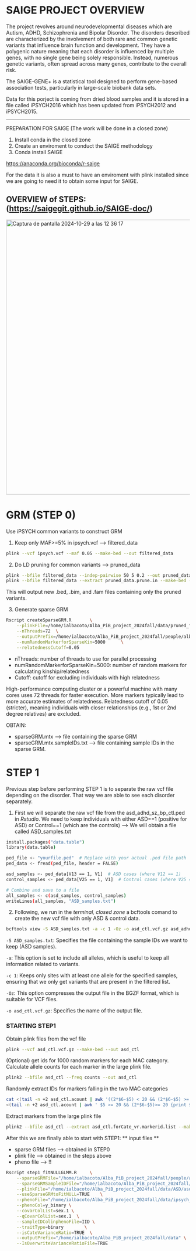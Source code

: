 # SAIGE PROJECT OVERVIEW

The project revolves around neurodevelopmental diseases which are Autism, ADHD, Schizophrenia and Bipolar Disorder.
The disorders described are characterized by the involvement of both rare and common genetic variants that influence brain function and development. They have a polygenic nature meaning that each disorder is influenced by multiple genes, with no single gene being solely responsible. Instead, numerous genetic variants, often spread across many genes, contribute to the overall risk.

The SAIGE-GENE+ is a statistical tool designed to perform gene-based association tests, particularly in large-scale biobank data sets. 

Data for this porject is coming from dried blood samples and it is stored in a file called iPSYCH2016 which has been updated from iPSYCH2012 and iPSYCH2015.

---

PREPARATION FOR SAIGE
(The work will be done in a closed zone)
1.	Install conda in the closed zone
2.	Create an enviroment to conduct the SAIGE methodology
3.	Conda install SAIGE

https://anaconda.org/bioconda/r-saige

For the data it is also a must to have an enviroment with plink installed since we are going to need it to obtain some input for SAIGE.


## OVERVIEW of STEPS: (https://saigegit.github.io/SAIGE-doc/)

<img width="750" alt="Captura de pantalla 2024-10-29 a las 12 36 17" src="https://github.com/user-attachments/assets/5a31d46f-60d7-4f30-93b3-3d2cdd50d7b9">




# GRM (STEP 0)

Use iPSYCH common variants to construct GRM
1. Keep only MAF>=5% in ipsych.vcf --> filtered_data
```sh
plink --vcf ipsych.vcf --maf 0.05 --make-bed --out filtered_data 
```

2. Do LD pruning for common variants --> pruned_data
```sh
plink --bfile filtered_data --indep-pairwise 50 5 0.2 --out pruned_data
plink --bfile filtered_data --extract pruned_data.prune.in --make-bed --out pruned_filtered_data
```

This will output new .bed, .bim, and .fam files containing only the pruned variants.

3. Generate sparse GRM
```sh
Rscript createSparseGRM.R       \
    --plinkFile=/home/ialbacoto/Alba_PiB_project_2024fall/data/pruned_filtered_data \
    --nThreads=72  \
    --outputPrefix=/home/ialbacoto/Alba_PiB_project_2024fall/people/albacoto/pruned_filtered_sparseGRM      \
    --numRandomMarkerforSparseKin=5000      \
    --relatednessCutoff=0.05
```

   - nThreads: number of threads to use for parallel processing
   - numRandomMarkerforSparseKin=5000: number of random markers for calculating kinship/relatedness
   - Cutoff: cutoff for excluding individuals with high relatedness

High-performance computing cluster or a powerful machine with many cores uses 72 threads for faster execution.
More markers typically lead to more accurate estimates of relatedness.
Relatedness cutoff of 0.05 (stricter), meaning individuals with closer relationships (e.g., 1st or 2nd degree relatives) are excluded.


OBTAIN:
-	sparseGRM.mtx --> file containing the sparse GRM
-	sparseGRM.mtx.sampleIDs.txt --> file containing sample IDs in the sparse GRM.


# STEP 1
Previous step before performing STEP 1 is to separate the raw vcf file depending on the disorder. That way we are able to see each disorder separately.


1. First we will separate the raw vcf file from the asd_adhd_sz_bp_ctl.ped in _Rstudio_. We need to keep individuals with either ASD==1 (positive for ASD) or Control==1 (which are the controls) --> We will obtain a file called ASD_samples.txt
  
```sh
install.packages("data.table")
library(data.table)
```

```sh
ped_file <- "yourfile.ped"  # Replace with your actual .ped file path
ped_data <- fread(ped_file, header = FALSE)
```

```sh
asd_samples <- ped_data[V13 == 1, V1]  # ASD cases (where V12 == 1)
control_samples <- ped_data[V25 == 1, V1]  # Control cases (where V25 == 1)

# Combine and save to a file
all_samples <- c(asd_samples, control_samples)
writeLines(all_samples, "ASD_samples.txt")
```


2. Following, we run in the _terminal, closed zone_ a bcftools comand to create the new vcf file with only ASD & control data.
```sh
bcftools view -S ASD_samples.txt -a -c 1 -Oz -o asd_ctl.vcf.gz asd_adhd_sz_bp_ctl_hg38_inDGCCregions_vepPICK_casecontrol.vcf.gz
```

```-S ASD_samples.txt```: Specifies the file containing the sample IDs we want to keep (ASD samples).

```-a```: This option is set to include all alleles, which is useful to keep all information related to variants.

```-c 1```: Keeps only sites with at least one allele for the specified samples, ensuring that we only get variants that are present in the filtered list.

```-Oz```: This option compresses the output file in the BGZF format, which is suitable for VCF files.

```-o asd_ctl.vcf.gz```: Specifies the name of the output file.


### STARTING STEP1 
Obtain plink files from the vcf file
```sh
plink --vcf asd_ctl.vcf.gz --make-bed --out asd_ctl
```

(Optional) get ids for 1000 random markers for each MAC category. Calculate allele counts for each marker in the large plink file.
```sh
plink2 --bfile asd_ctl --freq counts --out asd_ctl
```

Randomly extract IDs for markers falling in the two MAC categories
```sh
cat <(tail -n +2 asd_ctl.acount | awk '((2*$6-$5) < 20 && (2*$6-$5) >= 10) || ($5 < 20 && $5 >= 10) {print $2}' | shuf -n 1000) \
<(tail -n +2 asd_ctl.acount | awk ' $5 >= 20 && (2*$6-$5)>= 20 {print $2}' | shuf -n 1000) > asd_ctl.forCate_vr.markerid.list
```

Extract markers from the large plink file
```sh
plink2 --bfile asd_ctl --extract asd_ctl.forCate_vr.markerid.list --make-bed --out asd_ctl.forCate_vr
```

After this we are finally able to start with STEP1:
** input files **
- sparse GRM files --> obtained in STEP0
- plink file --> obtained in the steps above
- pheno file --> !!
```sh
Rscript step1_fitNULLGLMM.R     \
    --sparseGRMFile="/home/ialbacoto/Alba_PiB_project_2024fall/people/albacoto/sparseGRM_relatednessCutoff_0.125_2000_randomMarkersUsed.sparseGRM.mtx"   \
    --sparseGRMSampleIDFile="/home/ialbacoto/Alba_PiB_project_2024fall/people/albacoto/sparseGRM_relatednessCutoff_0.125_2000_randomMarkersUsed.sparseGRM.mtx.sampleIDs.txt"    \
    --plinkFile="/home/ialbacoto/Alba_PiB_project_2024fall/data/ASD/asd_ctl.forCate_vr" \
    --useSparseGRMtoFitNULL=TRUE    \
    --phenoFile="/home/ialbacoto/Alba_PiB_project_2024fall/data/ipsych_postQC.txt" \
    --phenoCol=y_binary \
    --covarColList=sex.1 \
    --qCovarColList=sex.1  \
    --sampleIDColinphenoFile=IID \
    --traitType=binary        \
    --isCateVarianceRatio=TRUE	\
    --outputPrefix="/home/ialbacoto/Alba_PiB_project_2024fall/data"	\
    --IsOverwriteVarianceRatioFile=TRUE	
```
